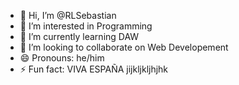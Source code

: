 - 👋 Hi, I’m @RLSebastian
- 👀 I’m interested in Programming
- 🌱 I’m currently learning DAW
- 💞️ I’m looking to collaborate on Web Developement
- 😄 Pronouns: he/him
- ⚡ Fun fact: VIVA ESPAÑA jijkljkljhjhk

<!---
RLSebastian/RLSebastian is a ✨ special ✨ repository because its `README.md` (this file) appears on your GitHub profile.
You can click the Preview link to take a look at your changes.
--->
